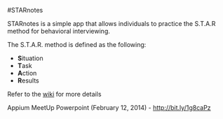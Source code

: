 #STARnotes

STARnotes is a simple app that allows individuals to practice the S.T.A.R method for behavioral interviewing.  

The S.T.A.R. method is defined as the following:

* **S**ituation
* **T**ask
* **A**ction
* **R**esults

Refer to the [wiki](https://github.com/mlaguren/STARnotes/wiki) for more details

Appium MeetUp Powerpoint (February 12, 2014) - http://bit.ly/1g8caPz
